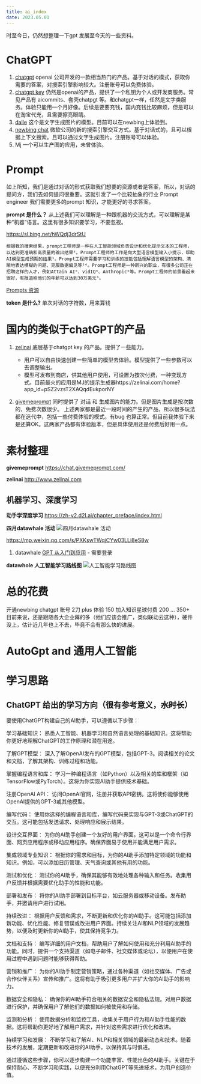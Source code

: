 ```yaml
---
title: ai_index
date: 2023.05.01
---
```


时至今日，仍然想整理一下gpt 发展至今天的一些资料。


# ChatGPT

1. [chatgpt](https://chat.openai.com/) openai 公司开发的一款相当热门的产品。基于对话的模式，获取你需要的答案，对搜索引擎影响较大。注册账号可以免费体验。
2. [chatgpt key](https://platform.openai.com/account/api-keys) 仍然是openai的产品，提供了一个私钥为个人或开发商服务。常见产品有 aicommits、套壳chatpgt 等。和chatgpt一样，任然是文字类服务。体验只能用一个月好像。后续是要要充钱，国内充钱比较麻烦，但是可以在淘宝代充，且需要擦亮眼睛。
3. [dalle](https://platform.openai.com/docs/guides/images) 这个是文字生成图片的模型。目前可以在newbing上体验到。 
4. [newbing chat](https://www.bing.com/new) 微软公司的新的搜索引擎交互方式。基于对话式的，且可以根据上下文搜索。且可以通过文字生成图片。注册账号可以体验。
5. Mj 一个可以生产图的应用，未曾体验。
   
# Prompt
如上所知，我们是通过对话的形式获取我们想要的资源或者是答案，所以，对话的提问方，我们去如何提问很重要。这就引发了一个比较抽象的行业 Prompt engineer
我们需要更多的prompt 知识，才能更好的寻求答案。

**prompt 是什么？**
从上述我们可以理解是一种跟机器的交流方式，可以理解是某种“机器”语言。这里有很多知识要学习，不要忽视。

https://sl.bing.net/hWQdj3drStU

```
根据我的搜索结果，prompt工程师是一种在人工智能领域负责设计和优化提示文本的工程师，以达到更准确和高质量的输出结果⁸。Prompt工程师的工作是向大型语言模型输入小提示，帮助AI模型生成预期的结果¹。Prompt工程师需要学习和训练的技能包括理解语言模型的架构、清晰地表达模糊的问题、克服数据偏见等²⁶。Prompt工程师是一种新兴的职业，有很多公司正在招聘这样的人才，例如Attain AI⁶、vidIQ⁶、Anthropic⁶等。Prompt工程师的前景看起来很好，有报道称他们的年薪可以达到30万美元⁹。

```
[Prompts 资源](./%E8%B5%84%E6%BA%90%E6%95%B4%E7%90%86.md#Prompts)

**token 是什么?**
单次对话的字符数，用来算钱

# 国内的类似于chatGPT的产品
1. [zelinai](https://zelinai.com/) 底层基于chatgpt key 的产品。提供了一些能力。
    - 用户可以自由快速创建一些简单的模型去体验。模型提供了一些参数可以去调整输出。
    - 模型可发布到商店，供其他用户使用，可设置为按次付费，一种变现方式。目前最火的应用是MJ的提示生成器https://zelinai.com/home?app_id=pSZ2vzsT2XAQqdEukporNY

2. [givemeprompt](https://gpt.givemeprompt.com/) 同时提供了 对话 和 生成图片的能力。但是图片生成是按次数的，免费次数很少。
上述两家都是最近一段时间的产生的产品，所以很多玩法都在迭代中，包括一些付费体验的模式。有bug 也算正常。但目前我体验下来是还算OK。这两家产品都有体验版本，但是具体使用还是付费后好用一点。


# 素材整理
**givemeprompt**
https://chat.givemeprompt.com/

**zelinai**
http://www.zelinai.com

## 机器学习、深度学习
**动手学深度学习**
https://zh-v2.d2l.ai/chapter_preface/index.html

**四月datawhale 活动**
![四月datawhale 活动](https://cdn.jsdelivr.net/gh/xuchao996/gallary@main/imgs/output.png)

https://mp.weixin.qq.com/s/PXKswTWqjCYw03LLi8eS8w
1. datawhale [GPT 从入门到应用](https://linklearner.com/#/learn/detail/120) - 需要登录

**datawhole 人工智能学习路线图**
![人工智能学习路线图](https://datawhale.feishu.cn/docs/doccn0AOicI3LJ8RwhY0cuDPSOc)

# 总的花费
开通newbing chatgpt 账号 2刀
plus 体验 150
加入知识星球付费 200
... 350+
目前来说，还是跟随各大企业薅的多（他们应该会推广，类似联动云这种），硬件没上，估计近几年也上不去，毕竟不会有那么快的进展。


# AutoGpt and 通用人工智能


# 学习思路
## ChatGPT 给出的学习方向（很有参考意义，~~水时长~~）
要使用ChatGPT构建自己的AI助手，可以遵循以下步骤：

学习基础知识：
熟悉人工智能、机器学习和自然语言处理的基础知识。这将帮助你更好地理解ChatGPT的工作原理和潜在用途。

了解GPT模型：
深入了解OpenAI发布的GPT模型，包括GPT-3。阅读相关的论文和文档，了解其架构、训练过程和功能。

掌握编程语言和库：
学习一种编程语言（如Python）以及相关的库和框架（如TensorFlow或PyTorch）。这将为你实现AI助手提供技术基础。

注册OpenAI API：
访问OpenAI官网，注册并获取API密钥。这将使你能够使用OpenAI提供的GPT-3或其他模型。

编写代码：
使用你选择的编程语言和库，编写代码来实现与GPT-3或ChatGPT的交互。这可能包括发送请求、处理响应和展示结果。

设计交互界面：
为你的AI助手创建一个友好的用户界面。这可以是一个命令行界面、网页应用程序或移动应用程序。确保界面易于使用并能满足用户需求。

集成领域专业知识：
根据你的需求和目标，为你的AI助手添加特定领域的功能和知识。例如，可以添加日历管理、天气查询或其他有用的功能。

测试和优化：
测试你的AI助手，确保其能够有效地处理各种输入和任务。收集用户反馈并根据需要优化助手的性能和功能。

部署和发布：
将你的AI助手部署到目标平台，如云服务器或移动设备。发布助手，并邀请用户进行试用。

持续改进：
根据用户反馈和需求，不断更新和优化你的AI助手。这可能包括添加新功能、优化性能、修复错误或改进用户界面。持续关注AI和NLP领域的发展趋势，以便及时更新你的AI助手，使其保持竞争力。

文档和支持：
编写详细的用户文档，帮助用户了解如何使用和充分利用AI助手的功能。同时，提供一个支持渠道（如电子邮件、社交媒体或论坛），以便用户在使用过程中遇到问题时能够获得帮助。

营销和推广：
为你的AI助手制定营销策略，通过各种渠道（如社交媒体、广告或合作伙伴关系）宣传和推广。这将有助于吸引更多用户并扩大你的AI助手的影响力。

数据安全和隐私：
确保你的AI助手符合相关的数据安全和隐私法规。对用户数据进行保护，并确保用户了解他们的数据如何被使用和存储。

监测和分析：
使用数据分析和监控工具，收集关于用户行为和AI助手性能的数据。这将帮助你更好地了解用户需求，并针对这些需求进行优化和改进。

持续学习和发展：
不断学习和了解AI、NLP和相关领域的最新动态和技术。随着技术的发展，定期更新和改进你的AI助手，以保持其与时俱进。

通过遵循这些步骤，你可以逐步构建一个功能丰富、性能出色的AI助手。关键在于保持耐心、不断学习和实践，以便充分利用ChatGPT等先进技术，为用户创造价值。
